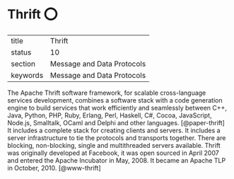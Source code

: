 # Thrift :o:


|          |                            |
| -------- | -------------------------- |
| title    | Thrift                     | 
| status   | 10                         |
| section  | Message and Data Protocols |
| keywords | Message and Data Protocols |



The Apache Thrift software framework, for scalable cross-language
services development, combines a software stack with a code generation
engine to build services that work efficiently and seamlessly between
C++, Java, Python, PHP, Ruby, Erlang, Perl, Haskell, C\#, Cocoa,
JavaScript, Node.js, Smalltalk, OCaml and Delphi and other
languages. [@paper-thrift] It includes a complete stack for
creating clients and servers. It includes a server infrastructure to
tie the protocols and transports together. There are blocking,
non-blocking, single and multithreaded servers available.  Thrift was
originally developed at Facebook, it was open sourced in April 2007
and entered the Apache Incubator in May, 2008. It became an Apache TLP
in October, 2010. [@www-thrift]
     
